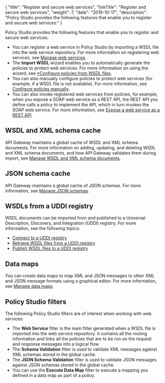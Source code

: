 {
"title": "Register and secure web services",
"linkTitle": "Register and secure web services",
"weight": 7,
"date": "2019-10-17",
"description": "Policy Studio provides the following features that enable you to register and secure web services:"
}

Policy Studio provides the following features that enable you to register and secure web services:

* You can register a web service in Policy Studio by importing a WSDL file into the web service repository. For more information on registering web services, see [Manage web services](/docs/apigw_poldev/web_services/general_ws_repository/).
* The **Import WSDL** wizard enables you to automatically generate the policies to protect web services. For more information on using the wizard, see [*Configure policies from WSDL files](/docs/apigw_poldev/web_services/general_policy_wsdl/).
* You can also manually configure policies to protect web services (for example, if a WSDL file is not available). For more information, see [Configure policies manually](general_manual_policy.htm).
* You can also invoke registered web services from policies, for example, when you expose a SOAP web service as a REST API, the REST API you define calls a policy to implement the API, which in turn invokes the SOAP web service. For more information, see [Expose a web service as a REST API](mapper_soap_to_rest.htm).

## WSDL and XML schema cache

API Gateway maintains a global cache of WSDL and XML schema documents. For more information on adding, updating, and deleting WSDL and XML schema documents, and how API Gateway validates them during import, see [Manage WSDL and XML schema documents](/docs/apigw_poldev/web_services/general_schema_cache/).

## JSON schema cache

API Gateway maintains a global cache of JSON schemas. For more information, see [Manage JSON schemas](resources_json_schemas.htm).

## WSDLs from a UDDI registry

WSDL documents can be imported from and published to a Universal Description, Discovery, and Integration (UDDI) registry. For more information, see the following topics:

* [Connect to a UDDI registry](general_uddi_connection.htm)
* [Retrieve WSDL files from a UDDI registry](general_uddi.htm)
* [Publish WSDL files to a UDDI registry](general_uddi_publish.htm)

## Data maps

You can create data maps to map XML and JSON messages to other XML and JSON message formats using a graphical editor. For more information, see [Manage data maps](resources_data_maps.htm).

## Policy Studio filters

The following Policy Studio filters are of interest when working with web services:

* The **Web Service** filter is the main filter generated when a WSDL file is imported into the web service repository. It contains all the routing information and links all the policies that are to be run on the request and response messages into a logical flow.
* The **Schema Validation** filter is used to validate XML messages against XML schemas stored in the global cache.
* The **JSON Schema Validation** filter is used to validate JSON messages against JSON schemas stored in the global cache.
* You can use the **Execute Data Map** filter to execute a mapping you defined in a data map as part of a policy.
